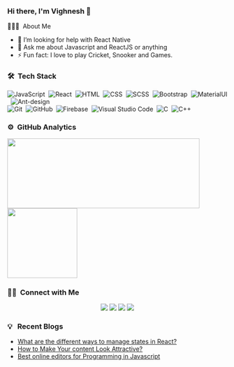 ### Hi there, I'm Vighnesh 👋

👨🏻‍💻 &nbsp;About Me
<!-- 🌱 I’m currently learning React Ecosysytem -->
- 🤔 I’m looking for help with React Native
- 💬 Ask me about Javascript and ReactJS or anything 
- ⚡ Fun fact: I love to play Cricket, Snooker and Games.

### 🛠 &nbsp;Tech Stack
![JavaScript](https://img.shields.io/badge/-JavaScript-05122A?style=flat&logo=javascript)&nbsp;
![React](https://img.shields.io/badge/-React-05122A?style=flat&logo=react)&nbsp;
![HTML](https://img.shields.io/badge/-HTML-05122A?style=flat&logo=HTML5)&nbsp;
![CSS](https://img.shields.io/badge/-CSS-05122A?style=flat&logo=CSS3&logoColor=1572B6)&nbsp;
![SCSS](https://img.shields.io/badge/-Sass-05122A?style=flat&logo=sass)&nbsp;
![Bootstrap](https://img.shields.io/badge/-Bootstrap-05122A?style=flat&logo=bootstrap&logoColor=563D7C)&nbsp;
![MaterialUI](https://img.shields.io/badge/-MaterialUI-05122A?style=flat&logo=material-ui)&nbsp;
![Ant-design](https://img.shields.io/badge/-Antdesign-05122A?style=flat&logo=ant-design)\
![Git](https://img.shields.io/badge/-Git-05122A?style=flat&logo=git)&nbsp;
![GitHub](https://img.shields.io/badge/-GitHub-05122A?style=flat&logo=github)&nbsp;
![Firebase](https://img.shields.io/badge/-Firebase-05122A?style=flat&logo=firebase)&nbsp;
![Visual Studio Code](https://img.shields.io/badge/-Visual%20Studio%20Code-05122A?style=flat&logo=visual-studio-code&logoColor=007ACC)&nbsp;
![C](https://img.shields.io/badge/-C-05122A?style=flat&logo=C&logoColor=A8B9CC)&nbsp;
![C++](https://img.shields.io/badge/-C++-05122A?style=flat&logo=C%2B%2B&logoColor=00599C)&nbsp;


### ⚙️ &nbsp;GitHub Analytics

<p >
<a href="https://github.com/vghnsh">
  <img align="center" width="440" height="160em"  src="https://github-readme-stats.vercel.app/api?username=vghnsh&&show_icons=true&title_color=ffffff&icon_color=bb2acf&text_color=daf7dc&bg_color=151515"/>
  <img align="center" height="160em" src="https://github-readme-stats.anuraghazra1.vercel.app/api/top-langs/?username=vghnsh&layout=compact&theme=blue-green"/>
</a>
</p>

### 🤝🏻 &nbsp;Connect with Me

<p align="center">
<a href="https://linkedin.com/in/vigh"><img src="https://img.shields.io/badge/-Vighnesh%20Chaurasia-0077B5?style=flat&logo=Linkedin&logoColor=white"/></a>
<a href="mailto:vighneshc17@gmail.com"><img src="https://img.shields.io/badge/-vighneshc17@gmail.com-D14836?style=flat&logo=Gmail&logoColor=white"/></a>
<a href="https://instagram.com/vghnsh__"><img src="https://img.shields.io/badge/-@vghnsh__-E4405F?style=flat&logo=Instagram&logoColor=white"/></a>
<a href="https://facebook.com/vighnesh.chaurasia"><img src="https://img.shields.io/badge/-@vghnsh__-1877F2?style=flat&logo=Facebook&logoColor=white"/></a>
</p>

### 💡 &nbsp; Recent Blogs
- <a href="https://vighneshc.medium.com/what-are-the-different-ways-to-manage-states-in-react-be51690af2e8">What are the different ways to manage states in React?</a>
- <a href="https://vighneshc.medium.com/how-to-make-your-content-look-attractive-79244ee4524f">How to Make Your content Look Attractive? </a>
- <a href="https://vighneshc.medium.com/best-online-editors-for-programming-in-javascript-35e45f747061">Best online editors for Programming in Javascript</a>




